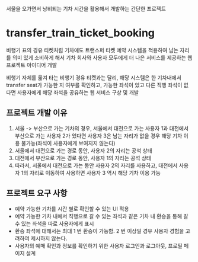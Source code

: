 서울을 오가면서 낭비되는 기차 시간을 활용해서 개발하는 간단한 프로젝트

# transfer_train_ticket_booking
비행기 표의 경유 티켓처럼 기차에도 트랜스퍼 티켓 예약 시스템을 적용하여 남는 자리를 의미 있게 소비하게 해서 기차 회사와 사용자 모두에게 더 나은 서비스를 제공하는 웹 프로젝트 아이디어 개발


비행기 자체를 옮겨 타는 비행기 경유 티켓과는 달리, 해당 시스템은 한 기차내에서 transfer seat가 가능한 지 여부를 확인하고, 가능한 좌석이 있고 다른 직행 좌석이 없다면 사용자에게 해당 좌석을 공유하는 웹 서비스 구상 및 개발

## 프로젝트 개발 이유
1. 서울 -> 부산으로 가는 기차의 경우, 서울에서 대전으로 가는 사용자 1과 대전에서 부산으로 가는 사용자 2가 있다면 사용자 3은 남는 자리가 없을 경우 해당 기차 이용 불가능(좌석이 사용자에게 보여지지 않는다)
2. 서울에서 대전으로 가는 경로 동안, 사용자 2의 자리는 공석 상태
3. 대전에서 부산으로 가는 경로 동안, 사용자 1의 자리는 공석 상태
4. 따라서, 서울에서 대전으로 가는 동안 사용자 2의 자리를 사용하고, 대전에서 사용자 1의 자리로 이동하여 사용하면 사용자 3 역시 해당 기차 이용 가능

## 프로젝트 요구 사항
* 예약 가능한 기차를 시간 별로 확인할 수 있는 UI 적용
* 예약 가능한 기차 내에서 직행으로 갈 수 있는 좌석과 같은 기차 내 환승을 통해 갈 수 있는 좌석을 따로 사용자에게 표시
* 환승 좌석에 대해서는 최대 1 번 환승이 가능함. 2 번 이상일 경우 사용자 경험을 고려하여 제시하지 않는다.
* 사용자의 예매 확인과 정보를 확인하기 위한 사용자 로그인과 로그아웃, 프로필 페이지 설계


